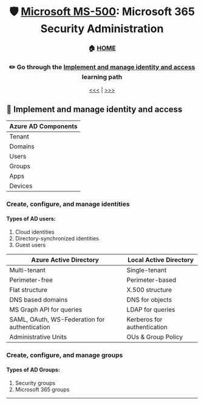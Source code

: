 <div align="center">

# 🛡️ [Microsoft MS-500](ms-500-index.md): Microsoft 365 Security Administration
### 🏠 [HOME](README.md)
### ✏️ Go through the [Implement and manage identity and access](https://learn.microsoft.com/en-us/training/paths/implement-manage-identity-access/) learning path

[<<<](ms-500-part4.md) | [>>>](ms-500-part2.md)
      
</div>

## 🧑‍ Implement and manage identity and access


| Azure AD Components |
|---------------------|
| Tenant              |
| Domains             |
| Users               |
| Groups              |
| Apps                |
| Devices             |



### Create, configure, and manage identities

#### Types of AD users:
1. Cloud identities
2. Directory-synchronized identities
3. Guest users


| Azure Active Directory                        | Local Active Directory      |
|-----------------------------------------------|-----------------------------|
| Multi-tenant                                  | Single-tenant               |
| Perimeter-free                                | Perimeter-based             |
| Flat structure                                | X.500 structure             |
| DNS based domains                             | DNS for objects             |
| MS Graph API for queries                      | LDAP for queries            |
| SAML, OAuth, WS-Federation for authentication | Kerberos for authentication |
| Administrative Units                          | OUs & Group Policy          |

      
### Create, configure, and manage groups

#### Types of AD Groups:
1. Security groups
2. Microsoft 365 groups



- - -      
      
